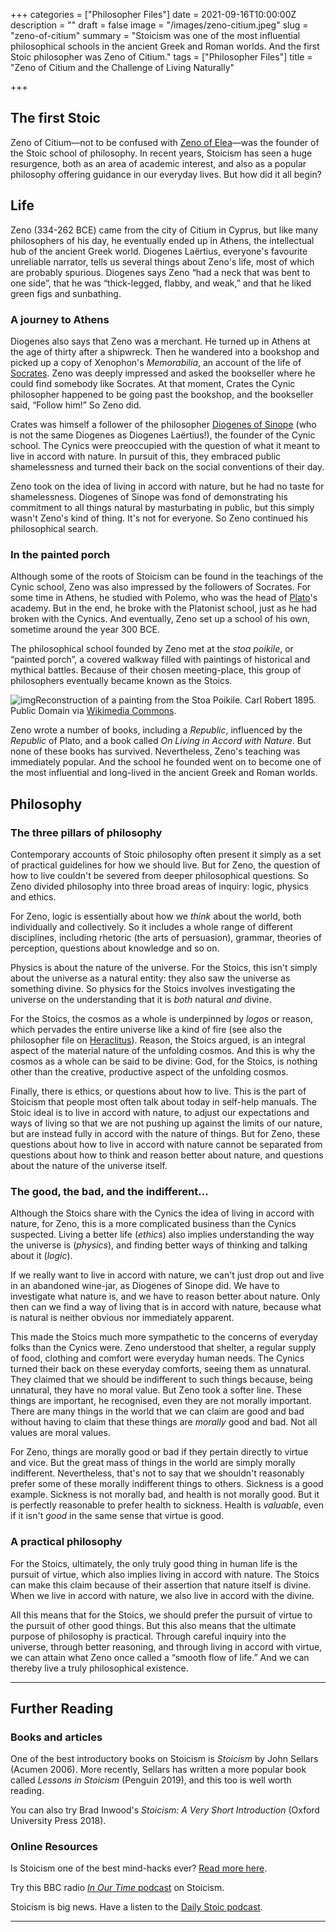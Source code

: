 +++
categories = ["Philosopher Files"]
date = 2021-09-16T10:00:00Z
description = ""
draft = false
image = "/images/zeno-citium.jpeg"
slug = "zeno-of-citium"
summary = "Stoicism was one of the most influential philosophical schools in the ancient Greek and Roman worlds. And the first Stoic philosopher was Zeno of Citium."
tags = ["Philosopher Files"]
title = "Zeno of Citium and the Challenge of Living Naturally"

+++

## The first Stoic

Zeno of Citium—not to be confused with [Zeno of Elea](/zeno-of-elea)—was the founder of the Stoic school of philosophy. In recent years,  Stoicism has seen a huge resurgence, both as an area of academic  interest, and also as a popular philosophy offering guidance in our  everyday lives. But how did it all begin?

## Life

Zeno (334-262 BCE) came from the city of Citium in Cyprus, but like many  philosophers of his day, he eventually ended up in Athens, the  intellectual hub of the ancient Greek world. Diogenes Laërtius,  everyone's favourite unreliable narrator, tells us several things about  Zeno's life, most of which are probably spurious. Diogenes says Zeno  “had a neck that was bent to one side”, that he was “thick-legged,  flabby, and weak,” and that he liked green figs and sunbathing.

### A journey to Athens

Diogenes also says that Zeno was a merchant. He turned up in Athens at the age  of thirty after a shipwreck. Then he wandered into a bookshop and picked up a copy of Xenophon's *Memorabilia*, an account of the life of [Socrates](/socrates). Zeno was deeply impressed and asked the bookseller where he could find  somebody like Socrates. At that moment, Crates the Cynic philosopher  happened to be going past the bookshop, and the bookseller said, “Follow him!” So Zeno did.

Crates was himself a follower of the philosopher [Diogenes of Sinope](/diogenes) (who is not the same Diogenes as Diogenes Laërtius!), the founder of  the Cynic school. The Cynics were preoccupied with the question of what  it meant to live in accord with nature. In pursuit of this, they  embraced public shamelessness and turned their back on the social  conventions of their day.

Zeno took on the idea of living in  accord with nature, but he had no taste for shamelessness. Diogenes of  Sinope was fond of demonstrating his commitment to all things natural by masturbating in public, but this simply wasn't Zeno's kind of thing.  It's not for everyone. So Zeno continued his philosophical search.

### In the painted porch

Although some of the roots of Stoicism can be found in the teachings of the  Cynic school, Zeno was also impressed by the followers of Socrates. For  some time in Athens, he studied with Polemo, who was the head of [Plato](/plato-part-one/)'s academy. But in the end, he broke with the Platonist school, just as he had broken with the Cynics. And eventually, Zeno set up a school of his own, sometime around the year 300 BCE.

The philosophical school founded by Zeno met at the *stoa poikile*, or “painted porch”, a covered walkway filled with paintings of  historical and mythical battles. Because of their chosen meeting-place,  this group of philosophers eventually became known as the Stoics. 

![img](/images/stoa.jpg)Reconstruction of a painting from the Stoa Poikile. Carl Robert 1895. Public Domain via [Wikimedia Commons](https://commons.wikimedia.org/wiki/File:Marathon_battle_in_Stoa_Poikile,_Carl_Robert.jpg).

Zeno wrote a number of books, including a *Republic*, influenced by the *Republic* of Plato, and a book called *On Living in Accord with Nature*. But none of these books has survived. Nevertheless, Zeno's teaching was immediately popular. And the school he founded went on to become one of the most influential and long-lived in the ancient Greek and Roman  worlds.

## Philosophy

### The three pillars of philosophy

Contemporary accounts of Stoic philosophy often present it simply as a set of  practical guidelines for how we should live. But for Zeno, the question  of how to live couldn't be severed from deeper philosophical questions.  So Zeno divided philosophy into three broad areas of inquiry: logic,  physics and ethics. 

For Zeno, logic is essentially about how we *think* about the world, both individually and collectively. So it includes a whole  range of different disciplines, including rhetoric (the arts of  persuasion), grammar, theories of perception, questions about knowledge  and so on.

Physics is about the nature of the universe. For the  Stoics, this isn't simply about the universe as a natural entity: they  also saw the universe as something divine. So physics for the Stoics  involves investigating the universe on the understanding that it is *both* natural *and* divine.

For the Stoics, the cosmos as a whole is underpinned by *logos* or reason, which pervades the entire universe like a kind of fire (see also the philosopher file on [Heraclitus](/heraclitus)). Reason, the Stoics argued, is an integral aspect of the material nature of the unfolding cosmos. And this is why the cosmos as a whole can be  said to be divine: God, for the Stoics, is nothing other than the  creative, productive aspect of the unfolding cosmos.

Finally,  there is ethics, or questions about how to live. This is the part of  Stoicism that people most often talk about today in self-help manuals.  The Stoic ideal is to live in accord with nature, to adjust our  expectations and ways of living so that we are not pushing up against  the limits of our nature, but are instead fully in accord with the  nature of things. But for Zeno, these questions about how to live in  accord with nature cannot be separated from questions about how to think and reason better about nature, and questions about the nature of the  universe itself.

### The good, the bad, and the indifferent…

Although the Stoics share with the Cynics the idea of living in accord with  nature, for Zeno, this is a more complicated business than the Cynics  suspected. Living a better life (*ethics*) also implies understanding the way the universe is (*physics*), and finding better ways of thinking and talking about it (*logic*).

If we really want to live in accord with nature, we can't just drop out  and live in an abandoned wine-jar, as Diogenes of Sinope did. We have to investigate what nature is, and we have to reason better about nature.  Only then can we find a way of living that is in accord with nature,  because what is natural is neither obvious nor immediately apparent.

This made the Stoics much more sympathetic to the concerns of everyday folks than the Cynics were. Zeno understood that shelter, a regular supply of food, clothing and comfort were everyday human needs. The Cynics turned their back on these everyday comforts, seeing them as unnatural. They  claimed that we should be indifferent to such things because, being  unnatural, they have no moral value. But Zeno took a softer line. These  things are important, he recognised, even they are not morally  important. There are many things in the world that we can claim are good and bad without having to claim that these things are *morally* good and bad. Not all values are moral values. 

For Zeno, things are morally good or bad if they pertain directly to virtue and vice. But the great mass of things in the world are simply morally  indifferent. Nevertheless, that's not to say that we shouldn't  reasonably prefer some of these morally indifferent things to  others. Sickness is a good example. Sickness is not morally bad, and  health is not morally good. But it is perfectly reasonable to prefer  health to sickness. Health is *valuable*, even if it isn't *good* in the same sense that virtue is good.

### A practical philosophy

For the Stoics, ultimately, the only truly good thing in human life is the  pursuit of virtue, which also implies living in accord with nature. The  Stoics can make this claim because of their assertion that nature itself is divine. When we live in accord with nature, we also live in accord  with the divine.

All this means that for the Stoics, we should  prefer the pursuit of virtue to the pursuit of other good things. But  this also means that the ultimate purpose of philosophy is practical.  Through careful inquiry into the universe, through better reasoning, and through living in accord with virtue, we can attain what Zeno once  called a “smooth flow of life.” And we can thereby live a truly  philosophical existence.

------

## Further Reading

### **Books and articles**

One of the best introductory books on Stoicism is *Stoicism* by John Sellars (Acumen 2006). More recently, Sellars has written a more popular book called *Lessons in Stoicism* (Penguin 2019), and this too is well worth reading.

You can also try Brad Inwood's *Stoicism: A Very Short Introduction* (Oxford University Press 2018). 

### **Online Resources**

Is Stoicism one of the best mind-hacks ever? [Read more here](https://aeon.co/essays/why-stoicism-is-one-of-the-best-mind-hacks-ever-devised).

Try this BBC radio [*In Our Time* podcast](https://www.bbc.co.uk/programmes/p003k9fs) on Stoicism.

Stoicism is big news. Have a listen to the [Daily Stoic podcast](https://dailystoic.com/podcast/).

------

